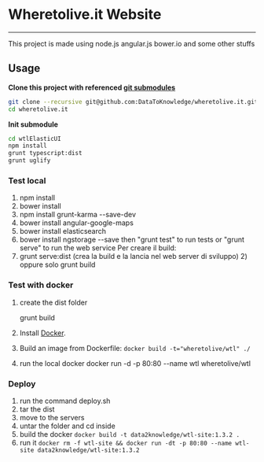 # Wheretolive.it Website
-------------------------

This project is made using node.js angular.js bower.io and some other stuffs

## Usage

**Clone this project with referenced [git submodules](https://git-scm.com/book/en/v2/Git-Tools-Submodules)**
```bash
git clone --recursive git@github.com:DataToKnowledge/wheretolive.it.git
cd wheretolive.it
```
**Init submodule**

```bash
cd wtlElasticUI
npm install
grunt typescript:dist
grunt uglify
```


### Test local

1. npm install
2. bower install
3. npm install grunt-karma --save-dev
4. bower install angular-google-maps
5. bower install elasticsearch
6. bower install ngstorage --save then "grunt test" to run tests or "grunt serve" to run the web service Per creare il build:
7. grunt serve:dist (crea la build e la lancia nel web server di sviluppo) 2) oppure solo grunt build

### Test with docker

1. create the dist folder

    grunt build

2. Install [Docker](https://www.docker.com/).

3. Build an image from Dockerfile: `docker build -t="wheretolive/wtl" ./`

3. run the local docker
  docker run -d -p 80:80 --name wtl wheretolive/wtl


### Deploy

1. run the command deploy.sh
2. tar the dist
3. move to the servers
4. untar the folder and cd inside
5. build the docker `docker build -t data2knowledge/wtl-site:1.3.2 .`
6. run it `docker rm -f wtl-site && docker run -dt -p 80:80 --name wtl-site data2knowledge/wtl-site:1.3.2`
